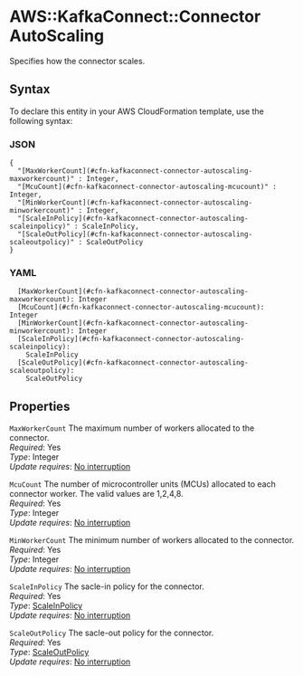 # AWS::KafkaConnect::Connector AutoScaling<a name="aws-properties-kafkaconnect-connector-autoscaling"></a>

Specifies how the connector scales\.

## Syntax<a name="aws-properties-kafkaconnect-connector-autoscaling-syntax"></a>

To declare this entity in your AWS CloudFormation template, use the following syntax:

### JSON<a name="aws-properties-kafkaconnect-connector-autoscaling-syntax.json"></a>

```
{
  "[MaxWorkerCount](#cfn-kafkaconnect-connector-autoscaling-maxworkercount)" : Integer,
  "[McuCount](#cfn-kafkaconnect-connector-autoscaling-mcucount)" : Integer,
  "[MinWorkerCount](#cfn-kafkaconnect-connector-autoscaling-minworkercount)" : Integer,
  "[ScaleInPolicy](#cfn-kafkaconnect-connector-autoscaling-scaleinpolicy)" : ScaleInPolicy,
  "[ScaleOutPolicy](#cfn-kafkaconnect-connector-autoscaling-scaleoutpolicy)" : ScaleOutPolicy
}
```

### YAML<a name="aws-properties-kafkaconnect-connector-autoscaling-syntax.yaml"></a>

```
  [MaxWorkerCount](#cfn-kafkaconnect-connector-autoscaling-maxworkercount): Integer
  [McuCount](#cfn-kafkaconnect-connector-autoscaling-mcucount): Integer
  [MinWorkerCount](#cfn-kafkaconnect-connector-autoscaling-minworkercount): Integer
  [ScaleInPolicy](#cfn-kafkaconnect-connector-autoscaling-scaleinpolicy): 
    ScaleInPolicy
  [ScaleOutPolicy](#cfn-kafkaconnect-connector-autoscaling-scaleoutpolicy): 
    ScaleOutPolicy
```

## Properties<a name="aws-properties-kafkaconnect-connector-autoscaling-properties"></a>

`MaxWorkerCount`  <a name="cfn-kafkaconnect-connector-autoscaling-maxworkercount"></a>
The maximum number of workers allocated to the connector\.  
*Required*: Yes  
*Type*: Integer  
*Update requires*: [No interruption](https://docs.aws.amazon.com/AWSCloudFormation/latest/UserGuide/using-cfn-updating-stacks-update-behaviors.html#update-no-interrupt)

`McuCount`  <a name="cfn-kafkaconnect-connector-autoscaling-mcucount"></a>
The number of microcontroller units \(MCUs\) allocated to each connector worker\. The valid values are 1,2,4,8\.  
*Required*: Yes  
*Type*: Integer  
*Update requires*: [No interruption](https://docs.aws.amazon.com/AWSCloudFormation/latest/UserGuide/using-cfn-updating-stacks-update-behaviors.html#update-no-interrupt)

`MinWorkerCount`  <a name="cfn-kafkaconnect-connector-autoscaling-minworkercount"></a>
The minimum number of workers allocated to the connector\.  
*Required*: Yes  
*Type*: Integer  
*Update requires*: [No interruption](https://docs.aws.amazon.com/AWSCloudFormation/latest/UserGuide/using-cfn-updating-stacks-update-behaviors.html#update-no-interrupt)

`ScaleInPolicy`  <a name="cfn-kafkaconnect-connector-autoscaling-scaleinpolicy"></a>
The sacle\-in policy for the connector\.  
*Required*: Yes  
*Type*: [ScaleInPolicy](aws-properties-kafkaconnect-connector-scaleinpolicy.md)  
*Update requires*: [No interruption](https://docs.aws.amazon.com/AWSCloudFormation/latest/UserGuide/using-cfn-updating-stacks-update-behaviors.html#update-no-interrupt)

`ScaleOutPolicy`  <a name="cfn-kafkaconnect-connector-autoscaling-scaleoutpolicy"></a>
The sacle\-out policy for the connector\.  
*Required*: Yes  
*Type*: [ScaleOutPolicy](aws-properties-kafkaconnect-connector-scaleoutpolicy.md)  
*Update requires*: [No interruption](https://docs.aws.amazon.com/AWSCloudFormation/latest/UserGuide/using-cfn-updating-stacks-update-behaviors.html#update-no-interrupt)